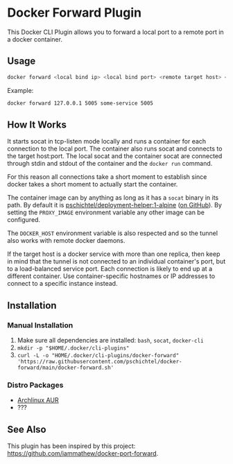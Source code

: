Docker Forward Plugin
=====================

This Docker CLI Plugin allows you to forward a local port to a remote port in a docker container.

Usage
-----

```bash
docker forward <local bind ip> <local bind port> <remote target host> <remote target port> [optional docker network name]
```

Example:

```bash
docker forward 127.0.0.1 5005 some-service 5005
```

How It Works
------------

It starts socat in tcp-listen mode locally and runs a container for each connection to the local port. The container also runs socat and connects to the target host:port. The local socat and the container socat are connected through stdin and stdout of the container and the `docker run` command.

For this reason all connections take a short moment to establish since docker takes a short moment to actually start the container.

The container image can by anything as long as it has a `socat` binary in its path. By default it is [pschichtel/deployment-helper:1-alpine](https://hub.docker.com/r/pschichtel/deployment-helper) ([on GitHub](https://github.com/pschichtel/deployment-helper-docker)). By setting the `PROXY_IMAGE` environment variable any other image can be configured.

The `DOCKER_HOST` environment variable is also respected and so the tunnel also works with remote docker daemons.

If the target host is a docker service with more than one replica, then keep in mind that the tunnel is not connected to an individual container's port, but to a load-balanced service port. Each connection is likely to end up at a different container. Use container-specific hostnames or IP addresses to connect to a specific instance instead.

Installation
------------

### Manual Installation

1. Make sure all dependencies are installed: `bash`, `socat`, `docker-cli`
2. `mkdir -p "$HOME/.docker/cli-plugins"`
3. `curl -L -o "HOME/.docker/cli-plugins/docker-forward" 'https://raw.githubusercontent.com/pschichtel/docker-forward/main/docker-forward.sh'`

### Distro Packages

* [Archlinux AUR](https://aur.archlinux.org/packages/docker-forward)
* ???

See Also
--------

This plugin has been inspired by this project: https://github.com/iammathew/docker-port-forward.
